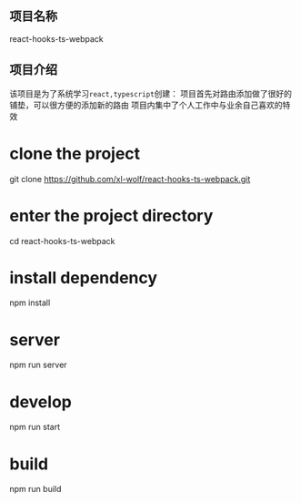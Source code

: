 ## 项目名称
react-hooks-ts-webpack

## 项目介绍
该项目是为了系统学习```react,typescript```创建：
项目首先对路由添加做了很好的铺垫，可以很方便的添加新的路由
项目内集中了个人工作中与业余自己喜欢的特效

# clone the project
git clone https://github.com/xl-wolf/react-hooks-ts-webpack.git
# enter the project directory
cd react-hooks-ts-webpack
# install dependency
npm install
# server 
npm run server
# develop
npm run start
# build
 npm run build
